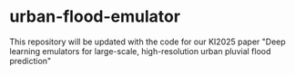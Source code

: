 # urban-flood-emulator
This repository will be updated with the code for our KI2025 paper "Deep learning emulators for large-scale, high-resolution urban pluvial flood prediction"
